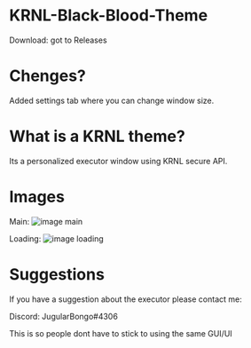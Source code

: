 # KRNL-Black-Blood-Theme

Download: got to Releases

# Chenges?

Added settings tab where you can change window size.

# What is a KRNL theme?

Its a personalized executor window using KRNL secure API.

# Images
Main:
![image main](https://user-images.githubusercontent.com/54042717/210431492-3b20f59b-f4b4-413b-8fa2-bfe21df41c09.png)

Loading:
![image loading](https://user-images.githubusercontent.com/54042717/210431550-510c9dfe-dff8-4be9-af7a-4e85665316e3.png)


# Suggestions

If you have a suggestion about the executor please contact me:

Discord:
JugularBongo#4306

This is so people dont have to stick to using the same GUI/UI 
